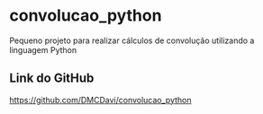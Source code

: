 # convolucao_python
Pequeno projeto para realizar cálculos de convolução utilizando a linguagem Python

## Link do GitHub
https://github.com/DMCDavi/convolucao_python
